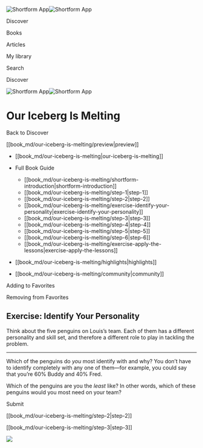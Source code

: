 ![Shortform App](/img/logo.36a2399e.svg)![Shortform App](/img/logo-dark.70c1b072.svg)

Discover

Books

Articles

My library

Search

Discover

![Shortform App](/img/logo.36a2399e.svg)![Shortform App](/img/logo-dark.70c1b072.svg)

# Our Iceberg Is Melting

Back to Discover

[[book_md/our-iceberg-is-melting/preview|preview]]

  * [[book_md/our-iceberg-is-melting|our-iceberg-is-melting]]
  * Full Book Guide

    * [[book_md/our-iceberg-is-melting/shortform-introduction|shortform-introduction]]
    * [[book_md/our-iceberg-is-melting/step-1|step-1]]
    * [[book_md/our-iceberg-is-melting/step-2|step-2]]
    * [[book_md/our-iceberg-is-melting/exercise-identify-your-personality|exercise-identify-your-personality]]
    * [[book_md/our-iceberg-is-melting/step-3|step-3]]
    * [[book_md/our-iceberg-is-melting/step-4|step-4]]
    * [[book_md/our-iceberg-is-melting/step-5|step-5]]
    * [[book_md/our-iceberg-is-melting/step-6|step-6]]
    * [[book_md/our-iceberg-is-melting/exercise-apply-the-lessons|exercise-apply-the-lessons]]
  * [[book_md/our-iceberg-is-melting/highlights|highlights]]
  * [[book_md/our-iceberg-is-melting/community|community]]



Adding to Favorites 

Removing from Favorites 

## Exercise: Identify Your Personality

Think about the five penguins on Louis’s team. Each of them has a different personality and skill set, and therefore a different role to play in tackling the problem.

* * *

Which of the penguins do _you_ most identify with and why? You don’t have to identify completely with any one of them—for example, you could say that you’re 60% Buddy and 40% Fred.

Which of the penguins are you the _least_ like? In other words, which of these penguins would you most need on your team?

Submit 

[[book_md/our-iceberg-is-melting/step-2|step-2]]

[[book_md/our-iceberg-is-melting/step-3|step-3]]

![](https://bat.bing.com/action/0?ti=56018282&Ver=2&mid=199c7fb6-c283-4135-a046-ca2e849b05eb&sid=f30c5e70639211ee87d33f0876d93783&vid=f30c9700639211eeb3a75d830392c94f&vids=0&msclkid=N&pi=0&lg=en-US&sw=800&sh=600&sc=24&nwd=1&tl=Shortform%20%7C%20Book&p=https%3A%2F%2Fwww.shortform.com%2Fapp%2Fbook%2Four-iceberg-is-melting%2Fexercise-identify-your-personality&r=&lt=299&evt=pageLoad&sv=1&rn=130621)
